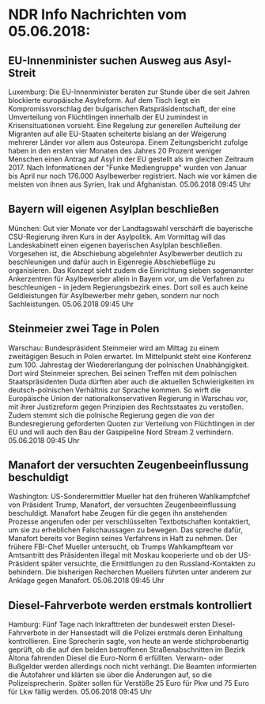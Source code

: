 # NDR Info Nachrichten vom 05.06.2018:


## EU-Innenminister suchen Ausweg aus Asyl-Streit
Luxemburg: Die EU-Innenminister beraten zur Stunde über die seit Jahren blockierte europäische Asylreform. Auf dem Tisch liegt ein Kompromissvorschlag der bulgarischen Ratspräsidentschaft, der eine Umverteilung von Flüchtlingen innerhalb der EU zumindest in Krisensituationen vorsieht. Eine Regelung zur generellen Aufteilung der Migranten auf alle EU-Staaten scheiterte bislang an der Weigerung mehrerer Länder vor allem aus Osteuropa. Einem Zeitungsbericht zufolge haben in den ersten vier Monaten des Jahres 20 Prozent weniger Menschen einen Antrag auf Asyl in der EU gestellt als im gleichen Zeitraum 2017. Nach Informationen der "Funke Mediengruppe" wurden von Januar bis April nur noch 176.000 Asylbewerber registriert. Nach wie vor kämen die meisten von ihnen aus Syrien, Irak und Afghanistan. 05.06.2018 09:45 Uhr 

## Bayern will eigenen Asylplan beschließen
München: Gut vier Monate vor der Landtagswahl verschärft die bayerische CSU-Regierung ihren Kurs in der Asylpolitik. Am Vormittag will das Landeskabinett einen eigenen bayerischen Asylplan beschließen. Vorgesehen ist, die Abschiebung abgelehnter Asylbewerber deutlich zu beschleunigen und dafür auch in Eigenregie Abschiebeflüge zu organisieren. Das Konzept sieht zudem die Einrichtung sieben sogenannter Ankerzentren für Asylbewerber allein in Bayern vor, um die Verfahren zu beschleunigen - in jedem Regierungsbezirk eines. Dort soll es auch keine Geldleistungen für Asylbewerber mehr geben, sondern nur noch Sachleistungen. 05.06.2018 09:45 Uhr 

## Steinmeier zwei Tage in Polen
Warschau: Bundespräsident Steinmeier wird am Mittag zu einem zweitägigen Besuch in Polen erwartet. Im Mittelpunkt steht eine Konferenz zum 100. Jahrestag der Wiedererlangung der polnischen Unabhängigkeit. Dort wird Steinmeier sprechen. Bei seinen Treffen mit dem polnischen Staatspräsidenten Duda dürften aber auch die aktuellen Schwierigkeiten im deutsch-polnischen Verhältnis zur Sprache kommen. So wirft die Europäische Union der nationalkonservativen Regierung in Warschau vor, mit ihrer Justizreform gegen Prinzipien des Rechtsstaates zu verstoßen. Zudem stemmt sich die polnische Regierung gegen die von der Bundesregierung geforderten Quoten zur Verteilung von Flüchtlingen in der EU und will auch den Bau der Gaspipeline Nord Stream 2 verhindern. 05.06.2018 09:45 Uhr 

## Manafort der versuchten Zeugenbeeinflussung beschuldigt
Washington: US-Sonderermittler Mueller hat den früheren Wahlkampfchef von Präsident Trump, Manafort, der versuchten Zeugenbeeinflussung beschuldigt. Manafort habe Zeugen für die gegen ihn anstehenden Prozesse angerufen oder per verschlüsselten Textbotschaften kontaktiert, um sie zu erheblichen Falschaussagen zu bewegen. Das spreche dafür, Manafort bereits vor Beginn seines Verfahrens in Haft zu nehmen. Der frühere FBI-Chef Mueller untersucht, ob Trumps Wahlkampfteam vor Amtsantritt des Präsidenten illegal mit Moskau kooperierte und ob der US-Präsident später versuchte, die Ermittlungen zu den Russland-Kontakten zu behindern. Die bisherigen Recherchen Muellers führten unter anderem zur Anklage gegen Manafort. 05.06.2018 09:45 Uhr 

## Diesel-Fahrverbote werden erstmals kontrolliert
Hamburg: 	Fünf Tage nach Inkrafttreten der bundesweit ersten Diesel-Fahrverbote in der Hansestadt will die Polizei erstmals deren Einhaltung kontrollieren. Eine Sprecherin sagte, von heute an werde stichprobenartig geprüft, ob die auf den beiden betroffenen Straßenabschnitten im Bezirk Altona fahrenden Diesel die Euro-Norm 6 erfüllten. Verwarn- oder Bußgelder werden allerdings noch nicht verhängt. Die Beamten informierten die Autofahrer und klärten sie über die Änderungen auf, so die Polizeisprecherin. Später sollen für Verstöße 25 Euro für Pkw und 75 Euro für Lkw fällig werden. 05.06.2018 09:45 Uhr 
